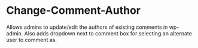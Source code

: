 # Change-Comment-Author
Allows admins to update/edit the authors of existing comments in wp-admin. Also adds dropdown next to comment box for selecting an alternate user to comment as. 
